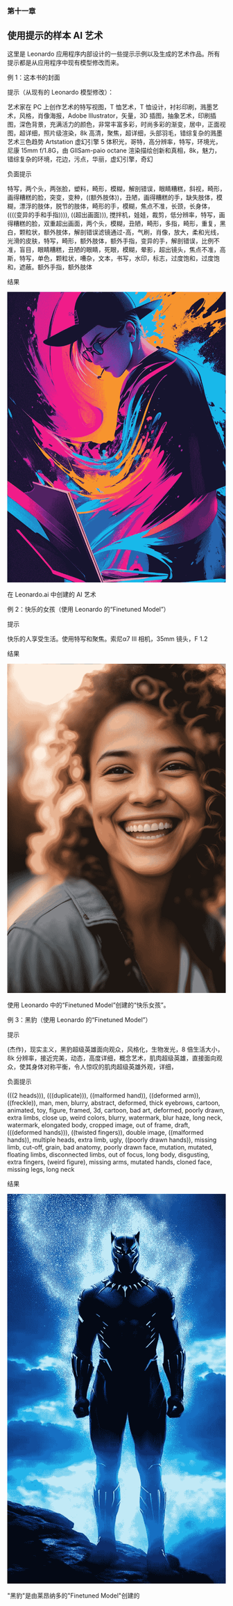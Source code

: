 ### 第十一章

## 使用提示的样本 AI 艺术

这里是 Leonardo 应用程序内部设计的一些提示示例以及生成的艺术作品。所有提示都是从应用程序中现有模型修改而来。

例 1：这本书的封面

提示（从现有的 Leonardo 模型修改）：

艺术家在 PC 上创作艺术的特写视图，T 恤艺术，T 恤设计，衬衫印刷，溅墨艺术，风格，肖像海报，Adobe Illustrator，矢量，3D 插图，抽象艺术，印刷插图，深色背景，充满活力的颜色，非常丰富多彩，时尚多彩的渐变，居中，正面视图，超详细，照片级渲染，8k 高清，聚焦，超详细，头部羽毛，错综复杂的溅墨艺术三色趋势 Artstation 虚幻引擎 5 体积光，哥特，高分辨率，特写，环境光，尼康 15mm f/1.8G，由 GIlSam-paio octane 渲染描绘创新和真相，8k，魅力，错综复杂的环境，花边，污点，华丽，虚幻引擎，奇幻

负面提示

特写，两个头，两张脸，塑料，畸形，模糊，解剖错误，眼睛糟糕，斜视，畸形，画得糟糕的脸，突变，变种，((额外肢体))，丑陋，画得糟糕的手，缺失肢体，模糊，漂浮的肢体，脱节的肢体，畸形的手，模糊，焦点不准，长颈，长身体，((((变异的手和手指)))), ((超出画面))), 搅拌机，娃娃，裁剪，低分辨率，特写，画得糟糕的脸，双重超出画面，两个头，模糊，丑陋，畸形，多指，畸形，重复，黑白，颗粒状，额外肢体，解剖错误滤镜通过-高，气刷，肖像，放大，柔和光线，光滑的皮肤，特写，畸形，额外肢体，额外手指，变异的手，解剖错误，比例不准，盲目，眼睛糟糕，丑陋的眼睛，死眼，模糊，晕影，超出镜头，焦点不准，高斯，特写，单色，颗粒状，嘈杂，文本，书写，水印，标志，过度饱和，过度饱和，遮蔽。额外手指，额外肢体

结果

![在 Leonardo.ai 中创建的 AI 艺术](img/image-IOL54T2U.jpg)

在 Leonardo.ai 中创建的 AI 艺术

例 2：快乐的女孩（使用 Leonardo 的“Finetuned Model”）

提示

快乐的人享受生活。使用特写和聚焦。索尼α7 III 相机，35mm 镜头，F 1.2

结果

![image-placeholder](img/image-FP5FKMU6.jpg)

使用 Leonardo 中的“Finetuned Model”创建的“快乐女孩”。

例 3：黑豹（使用 Leonardo 的“Finetuned Model”）

提示

(杰作)，现实主义，黑豹超级英雄面向观众，风格化，生物发光，8 倍生活大小，8k 分辨率，接近完美，动态，高度详细，概念艺术，肌肉超级英雄，直接面向观众，使其身体对称平衡，令人惊叹的肌肉超级英雄外观，详细，

负面提示

(((2 heads))), (((duplicate))), ((malformed hand)), ((deformed arm)), ((freckle)), man, men, blurry, abstract, deformed, thick eyebrows, cartoon, animated, toy, figure, framed, 3d, cartoon, bad art, deformed, poorly drawn, extra limbs, close up, weird colors, blurry, watermark, blur haze, long neck, watermark, elongated body, cropped image, out of frame, draft, (((deformed hands))), ((twisted fingers)), double image, ((malformed hands)), multiple heads, extra limb, ugly, ((poorly drawn hands)), missing limb, cut-off, grain, bad anatomy, poorly drawn face, mutation, mutated, floating limbs, disconnected limbs, out of focus, long body, disgusting, extra fingers, (weird figure), missing arms, mutated hands, cloned face, missing legs, long neck

结果

![image-placeholder](img/image-ABIPBQFG.jpg)

"黑豹"是由莱昂纳多的"Finetuned Model"创建的
